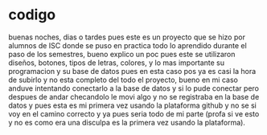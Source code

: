 # codigo
buenas noches, dias o tardes pues este es un proyecto que se hizo por alumnos de ISC donde se puso en practica todo lo aprendido durante el paso de los semestres, bueno explico un poc pues este se utilizaron diseños, botones, tipos de letras, colores, y lo mas importante su programacion y su base de datos pues en esta caso pos ya es casi la hora de subirlo y no esta completo del todo el proyecto, bueno en mi caso anduve intentando conectarlo a la base de datos y si lo pude conectar pero despues de andar checandolo le movi algo y no se registraba en la base de datos y pues esta es mi primera vez usando la plataforma github y no se si voy en el camino correcto y ya pues seria todo de mi parte (profa si ve esto y no es como era una disculpa es la primera vez usando la plataforma).

